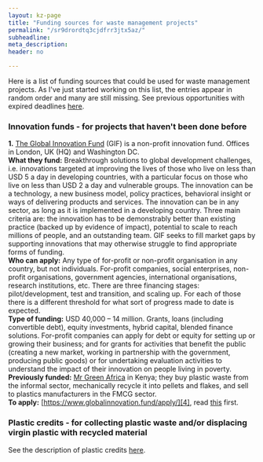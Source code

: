 ```yaml
---
layout: kz-page
title: "Funding sources for waste management projects"
permalink: "/sr9drordtq3cjdfrr3jtx5az/"
subheadline: 
meta_description: 
header: no

---
```


Here is a list of funding sources that could be used for waste management projects. 
As I've just started working on this list, the entries appear in random order and many are still missing.
See previous opportunities with expired deadlines [here][1]. 


<!-- ### <a name="deadlines"></a> Opportunities with a specific deadline -->

### <a name="innovation-funds"></a> Innovation funds - for projects that haven't been done before


**1.** [The Global Innovation Fund][3] (GIF) is a non-profit innovation fund. Offices in London, UK (HQ) and Washington DC.  
**What they fund:** 
Breakthrough solutions to global development challenges, i.e. innovations targeted at improving the lives of those who live on less than USD 5 a day in developing countries, with a particular focus on those who live on less than USD 2 a day and vulnerable groups.
The innovation can be a technology, a new business model, policy practices, behavioral insight or ways of delivering products and services. 
The innovation can be in any sector, as long as it is implemented in a developing country. 
Three main criteria are: the innovation has to be demonstrably better than existing practice (backed up by evidence of impact), potential to scale to reach millions of people, and an outstanding team. 
GIF seeks to fill market gaps by supporting innovations that may otherwise struggle to find appropriate forms of funding.   
**Who can apply:** 
Any type of for-profit or non-profit organisation in any country, but not individuals. 
For-profit companies, social enterprises, non-profit organisations, government agencies, international organisations, research institutions, etc. 
There are three financing stages: pilot/development, test and transition, and scaling up. For each of those there is a different threshold for what sort of progress made to date is expected.   
**Type of funding:** 
USD 40,000 – 14 million. 
Grants, loans (including convertible debt), equity investments, hybrid capital, blended finance solutions. 
For-profit companies can apply for debt or equity for setting up or growing their business; and for grants for activities that benefit the public (creating a new market, working in partnership with the government, producing public goods) or for undertaking evaluation activities to understand the impact of their innovation on people living in poverty.  
**Previously funded:** 
[Mr Green Africa][5] in Kenya; they buy plastic waste from the informal sector, mechanically recycle it into pellets and flakes, and sell to plastics manufacturers in the FMCG sector.  
**To apply:** 
[https://www.globalinnovation.fund/apply/][4], read [this][8] first.  



<!--  **2.** [Fund for Innovation in Development / Fonds d’Innovation pour le Développement][6] (FID) is a non-profit innovation fund. Chaired by MIT economist and Nobel laureate Esther Duflo. Hosted by the [French Development Agency][7] in Paris, France. Founded in 2021.  
**What they fund:** Testing and scaling up of innovative solutions to poverty and inequality.  
**Who can apply:** 
**Type of funding:** 
**Previously funded:** 
**To apply:** 



The innovations it will fund can come from any sector, and their scope is not strictly defined: they may be technical, social, environmental, or involve governance, processes, or other issues. 
But FID prioritizes the sectors of education (with emphasis on girls’ schooling), health, the environment, and gender equality.



grants



Public and private sectors, including universities and researchers. Particular focus on projects in 19 priority countries for French aid, mostly in sub-Saharan Africa. https://www.afd.fr/en/grants-development-poorest-countries




 three main criteria: evidence of impact, cost-effectiveness in achieving development outcomes compared to existing approaches, and potential for scale and sustainability. The higher the grant — which could be up to €4 million

  the grants are “the equivalent of venture capital for social innovation.”


  innovation in policy processes,, education etc

  focus on innovative ideas on really complicated issues such as adaptation [to] climate change, education, health [and] gender equality, that can really transform public policy.


“Stage 0” grants of up to €50,000. These will help researchers, primarily from the priority countries, improve their proposals before applying for larger amounts. 

Funding in the form of grants will be made available to proposed projects from all types of organizations, including research institutions, NGOs, governments, businesses and others. The budget for FID’s first year is €15 million.
 -->


### <a name="plastic-credits"></a> Plastic credits - for collecting plastic waste and/or displacing virgin plastic with recycled material

See the description of plastic credits [here][11]. 

<!-- Organisations that define standards (methodologies and mechanisms by which credits can be issued):
* [Verra][12]
* [Zero Plastic Oceans][18]

Organisations that develop projects that will result in plastic credits:
* [rePurpose][14]
* [Cleanhub][15]
* [Circulate.global][16]
* [Empower][17]

Organisations that execute projects that result in plastic credits

Organisations that verify whether the projects has led to the expected result and deserves to be credited:
* [Control Union][19]

Organisations that generate credits (for recovered or recycled plastics) that can be sold
 
Organisations that promote or broker the purchase of credits:
* [Circular Action Hub][13] -->












<!-- **2.** 
**What they fund:** 
**Who can apply:** 
**Type of funding:** 
**Previously funded:**   

**To apply:** 
 -->



[1]: /vh4m88zny5v43y6pbf26u9y7/
<!-- [2]:  -->
[3]: https://www.globalinnovation.fund
[4]: https://www.globalinnovation.fund/apply/
[5]: https://www.globalinnovation.fund/investments/mr-green-africa/
[6]: https://fundinnovation.dev/en/
[7]: https://www.afd.fr/en/actualites/fund-innovation-development-launches-its-first-call-projects
[8]: https://www.globalinnovation.fund/2000-pitches-later-how-to-improve-your-odds/
[9]: https://www.gsma.com/mobilefordevelopment/digitalutilities/innovation-fund/
[10]: https://coliba.ci/
[11]: /explore/funding/#plastic-credits
[12]: https://verra.org/verra-launches-new-plastic-standard-to-drive-investment-in-plastic-waste-collection-and-recycling-projects/
[13]: https://www.circularactionhub.org/
[14]: https://repurpose.global/
[15]: https://www.cleanhub.io/
[16]: http://circulate.global/
[17]: https://empower.eco/
[18]: https://zeroplasticoceans.org
[19]: www.certifications.controlunion.com/en
